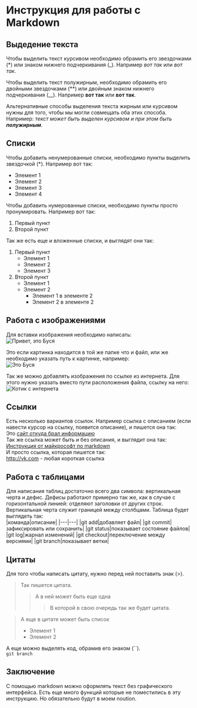 # Инструкция для работы с Markdown

## Выдедение текста

Чтобы выделить текст курсивом необходимо обрамить его звездочками (*) или знаком нижнего подчеркивания (_). Например *вот так* или _вот так_.

Чтобы выделить текст полужирным, необходимо обрамить его двойными звездочками (**) или двойным знаком нижнего подчеркивания (__). Например **вот так** или __вот так__.

Альтернативные способы выделения текста жирным или курсивом нужны для того, чтобы мы могли совмещать оба этих способа. Например: _текст может быть выделен курсивом и при этом быть **полужирным**_.

## Списки
Чтобы добавить ненумерованные списки, необходимо пункты выделить звездочкой (*). Например вот так:
* Элемент 1
* Элемент 2
* Элемент 3
* Элемент 4

Чтобы добавить нумерованные списки, 
необходимо пункты просто пронумировать. Например вот так:
1. Первый пункт
2. Второй пункт

Так же есть еще и вложенные списки, и выглядят они так:  
1. Первый пункт
    * Элемент 1
    * Элемент 2
    * Элемент 3
2. Второй пункт 
    * Элемент 1
    * Элемент 2
        * Элемент 1 в элементе 2
        * Элемент 2 в элементе 2

## Работа с изображениями

Для вставки изображения необходимо написать:  
![Привет, это Буся](Буся.jpg)  

Это если картинка находится в той же папке что и файл, или же необходимо указать путь к картинке, например:  
![Это Буся](.\images\буся.png)

Так же можно добавлять изображения по ссылке из интернета. Для этого нужно указать вместо пути расположения файла, ссылку на него:  
![Котик с интернета](https://klike.net/uploads/posts/2019-06/1560329641_2.jpg)

## Ссылки

Есть несколько вариантов ссылок. Например ссылка с описанием (если навести курсор на ссылку, появится описание), и пишется она так:  
Это [сайт откуда брал информацию](https://texterra.ru/blog/ischerpyvayushchaya-shpargalka-po-sintaksisu-razmetki-markdown-na-zametku-avtoram-veb-razrabotchikam.html?ysclid=l4x7vgpu1j981738089#h2-3 "просто какой то сайт с командами markdown")  
Так же ссылка может быть и без описания, и выглядит она так:  
[Инструкция от майкрософт по markdown](https://docs.microsoft.com/ru-ru/contribute/markdown-reference)   
И просто ссылка, которая пишется так:  
<http://vk.com> - любая короткая ссылка

## Работа с таблицами

Для написания таблиц достаточно всего два символа: вертикальная черта и дефис. Дефисы работают примерно так же, как в случае с горизонтальной линией: отделяют заголовки от других строк. Вертикальная черта служит границей между столбцами. Таблица будет выглядеть так:  
|команда|описание|
|---|---|
|git add|добавляет файл|
|git commit|зафиксировать или сохранить|
|git status|показывает состояние файлов|
|git log|жарнал изменений|
|git checkout|переключение между версиями|
|git branch|показывает ветки|  


## Цитаты

Для того чтобы написать цитату, нужно перед ней поставить знак (>).
> Так пишется цитата.
>> А в ней может быть еще одна
>>> В которой в свою очередь так же будет цитата.

> А еще в цитате может быть список
> * Элемент 1
> * Элемент 2

А еще можно выделять код, обрамив его знаком (``).  
`git branch`

## Заключение
С помощью markdown можно оформлять текст без графического интерфейса. Есть еще много функций которые не поместились в эту инструкцию. Но обязательно будут в моем noution.